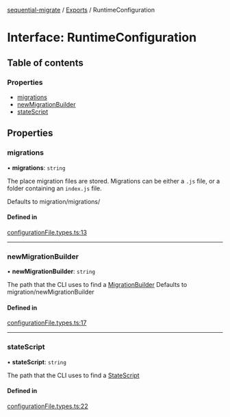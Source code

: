 [sequential-migrate](../README.md) / [Exports](../modules.md) / RuntimeConfiguration

# Interface: RuntimeConfiguration

## Table of contents

### Properties

- [migrations](RuntimeConfiguration.md#migrations)
- [newMigrationBuilder](RuntimeConfiguration.md#newmigrationbuilder)
- [stateScript](RuntimeConfiguration.md#statescript)

## Properties

### migrations

• **migrations**: `string`

The place migration files are stored. Migrations can be either a `.js` file, or a folder containing an `index.js` file.

Defaults to migration/migrations/

#### Defined in

[configurationFile.types.ts:13](https://github.com/Ivo-Evans/sequential-migrate/blob/9a93920/src/types/configurationFile.types.ts#L13)

___

### newMigrationBuilder

• **newMigrationBuilder**: `string`

The path that the CLI uses to find a [MigrationBuilder](MigrationBuilder.md)
Defaults to migration/newMigrationBuilder

#### Defined in

[configurationFile.types.ts:17](https://github.com/Ivo-Evans/sequential-migrate/blob/9a93920/src/types/configurationFile.types.ts#L17)

___

### stateScript

• **stateScript**: `string`

The path that the CLI uses to find a [StateScript](StateScript.md)

#### Defined in

[configurationFile.types.ts:22](https://github.com/Ivo-Evans/sequential-migrate/blob/9a93920/src/types/configurationFile.types.ts#L22)

